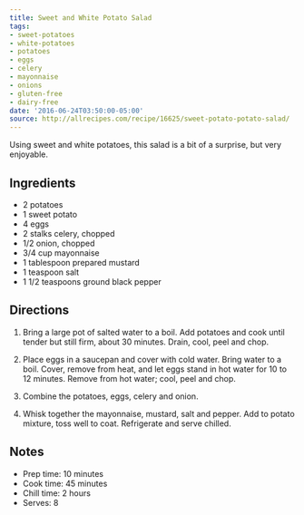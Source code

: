 ```yaml
---
title: Sweet and White Potato Salad
tags:
- sweet-potatoes
- white-potatoes
- potatoes
- eggs
- celery
- mayonnaise
- onions
- gluten-free
- dairy-free
date: '2016-06-24T03:50:00-05:00'
source: http://allrecipes.com/recipe/16625/sweet-potato-potato-salad/
---
```

Using sweet and white potatoes, this salad is a bit of a surprise, but
very enjoyable.

## Ingredients

* 2 potatoes
* 1 sweet potato
* 4 eggs
* 2 stalks celery, chopped
* 1/2 onion, chopped
* 3/4 cup mayonnaise
* 1 tablespoon prepared mustard
* 1 teaspoon salt
* 1 1/2 teaspoons ground black pepper

## Directions

1. Bring a large pot of salted water to a boil. Add potatoes and cook
   until tender but still firm, about 30 minutes. Drain, cool, peel
   and chop.

1. Place eggs in a saucepan and cover with cold water. Bring water to
   a boil. Cover, remove from heat, and let eggs stand in hot water
   for 10 to 12 minutes. Remove from hot water; cool, peel and chop.

1. Combine the potatoes, eggs, celery and onion.

1. Whisk together the mayonnaise, mustard, salt and pepper. Add to
   potato mixture, toss well to coat. Refrigerate and serve chilled.

## Notes

* Prep time: 10 minutes
* Cook time: 45 minutes
* Chill time: 2 hours
* Serves: 8
